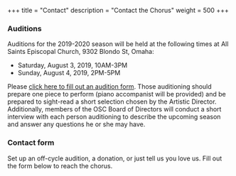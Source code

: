 +++
title = "Contact"
description = "Contact the Chorus"
weight = 500
+++

### Auditions
Auditions for the 2019-2020 season will be held at the following times at All Saints Episcopal Church, 9302 Blondo St, Omaha:

* Saturday, August 3, 2019, 10AM-3PM
* Sunday, August 4, 2019, 2PM-5PM

Please [click here to fill out an audition form](https://docs.google.com/forms/d/106Kp2qtLXUQrgniG-rqFb4vluXQN_c7MYB10YuZtXfw/edit?usp=send_form). Those auditioning should prepare one piece to perform (piano accompanist will be provided) and be prepared to sight-read a short selection chosen by the Artistic Director. Additionally, members of the OSC Board of Directors will conduct a short interview with each person auditioning to describe the upcoming season and answer any questions he or she may have.

### Contact form
Set up an off-cycle audition, a donation, or just tell us you love us. Fill out the form below to reach the chorus.